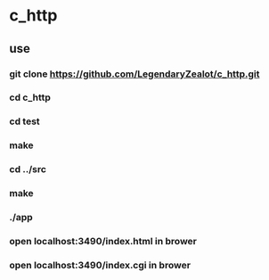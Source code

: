 # c_http

## use
### git clone https://github.com/LegendaryZealot/c_http.git
### cd c_http
### cd test
### make
### cd ../src
### make
### ./app
### open localhost:3490/index.html in brower
### open localhost:3490/index.cgi in brower
